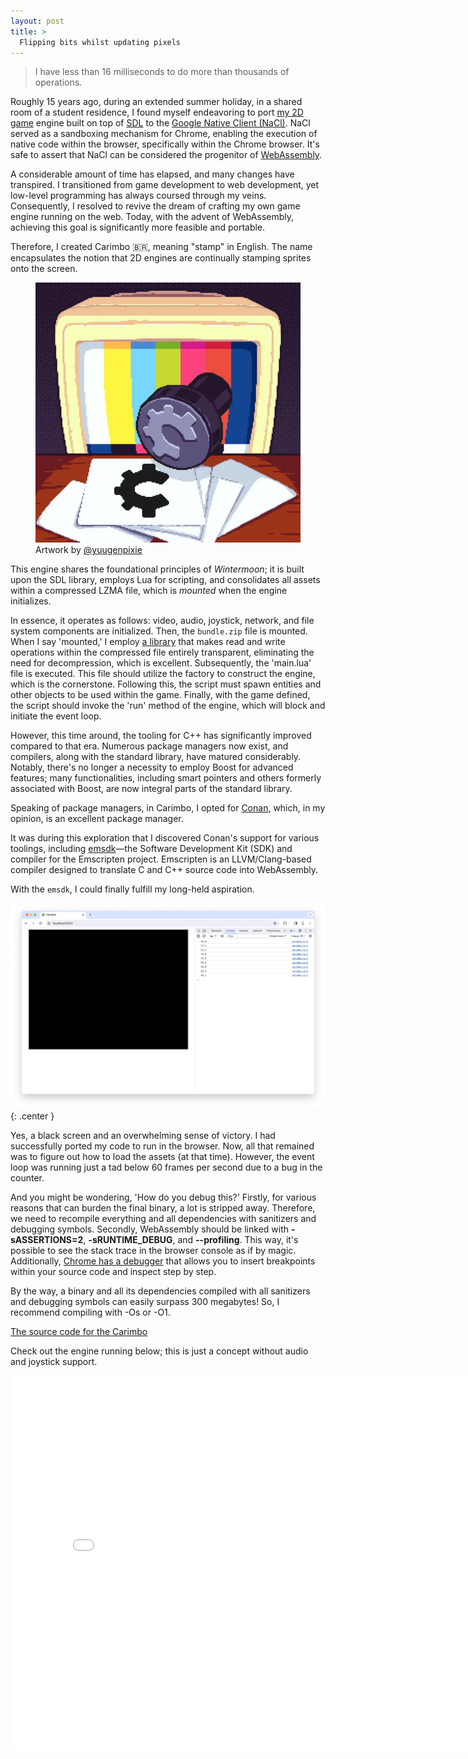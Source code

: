 ```yaml
---
layout: post
title: >
  Flipping bits whilst updating pixels
---
```


> I have less than 16 milliseconds to do more than thousands of operations.

Roughly 15 years ago, during an extended summer holiday, in a shared room of a student residence, I found myself endeavoring to port [my 2D game](https://github.com/skhaz/wintermoon) engine built on top of [SDL](https://en.wikipedia.org/wiki/Simple_DirectMedia_Layer) to the [Google Native Client \(NaCl\)](https://en.wikipedia.org/wiki/Google_Native_Client). NaCl served as a sandboxing mechanism for Chrome, enabling the execution of native code within the browser, specifically within the Chrome browser. It's safe to assert that NaCl can be considered the progenitor of [WebAssembly](https://webassembly.org).

A considerable amount of time has elapsed, and many changes have transpired. I transitioned from game development to web development, yet low-level programming has always coursed through my veins. Consequently, I resolved to revive the dream of crafting my own game engine running on the web. Today, with the advent of WebAssembly, achieving this goal is significantly more feasible and portable.

Therefore, I created Carimbo 🇧🇷, meaning "stamp" in English. The name encapsulates the notion that 2D engines are continually stamping sprites onto the screen.

<figure>
  <img src="/public/2023-11-12-flipping-bits-whilst-updating-pixels/carimbo.webp" alt="Carimbo" class="center">
  <figcaption>Artwork by <a href="https://www.fiverr.com/yuugenpixie">@yuugenpixie</a></figcaption>
</figure>

This engine shares the foundational principles of _Wintermoon_; it is built upon the SDL library, employs Lua for scripting, and consolidates all assets within a compressed LZMA file, which is _mounted_ when the engine initializes.

In essence, it operates as follows: video, audio, joystick, network, and file system components are initialized. Then, the `bundle.zip` file is mounted. When I say 'mounted,' I employ [a library](https://icculus.org/physfs/) that makes read and write operations within the compressed file entirely transparent, eliminating the need for decompression, which is excellent. Subsequently, the 'main.lua' file is executed. This file should utilize the factory to construct the engine, which is the cornerstone. Following this, the script must spawn entities and other objects to be used within the game. Finally, with the game defined, the script should invoke the 'run' method of the engine, which will block and initiate the event loop.

However, this time around, the tooling for C++ has significantly improved compared to that era. Numerous package managers now exist, and compilers, along with the standard library, have matured considerably. Notably, there's no longer a necessity to employ Boost for advanced features; many functionalities, including smart pointers and others formerly associated with Boost, are now integral parts of the standard library.

Speaking of package managers, in Carimbo, I opted for [Conan](https://conan.io/), which, in my opinion, is an excellent package manager.

It was during this exploration that I discovered Conan's support for various toolings, including [emsdk](https://github.com/emscripten-core/emsdk)—the Software Development Kit (SDK) and compiler for the Emscripten project. Emscripten is an LLVM/Clang-based compiler designed to translate C and C++ source code into WebAssembly.

With the `emsdk`, I could finally fulfill my long-held aspiration.

![](/public/2023-11-12-flipping-bits-whilst-updating-pixels/blank.jpeg){: .center }

Yes, a black screen and an overwhelming sense of victory. I had successfully ported my code to run in the browser. Now, all that remained was to figure out how to load the assets (at that time). However, the event loop was running just a tad below 60 frames per second due to a bug in the counter.

And you might be wondering, 'How do you debug this?' Firstly, for various reasons that can burden the final binary, a lot is stripped away. Therefore, we need to recompile everything and all dependencies with sanitizers and debugging symbols. Secondly, WebAssembly should be linked with **-sASSERTIONS=2**, **-sRUNTIME_DEBUG**, and **--profiling**. This way, it's possible to see the stack trace in the browser console as if by magic. Additionally, [Chrome has a debugger](https://developer.chrome.com/blog/wasm-debugging-2020/) that allows you to insert breakpoints within your source code and inspect step by step.

By the way, a binary and all its dependencies compiled with all sanitizers and debugging symbols can easily surpass 300 megabytes! So, I recommend compiling with -Os or -O1.

[The source code for the Carimbo](https://github.com/carimbolabs/carimbo)

Check out the engine running below; this is just a concept without audio and joystick support.

<iframe src="/public/2023-11-12-flipping-bits-whilst-updating-pixels/index.html" style="display:block; display: block; margin: auto;" width="800px" height="600px" frameborder="0"></iframe>
